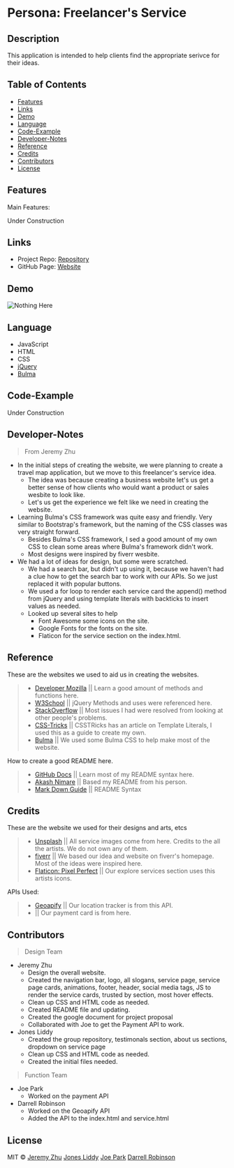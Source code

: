 # Persona: Freelancer's Service

## Description

This application is intended to help clients find the appropriate serivce for their ideas.

## Table of Contents

* [Features](#Features)
* [Links](#Links)
* [Demo](#Demo)
* [Language](#Language)
* [Code-Example](#Code-Example)
* [Developer-Notes](#Developer-Notes)
* [Reference](#Reference)
* [Credits](#Credits)
* [Contributors](#Contributors)
* [License](#License)

## Features
Main Features: 

Under Construction

## Links

* Project Repo: [Repository](https://github.com/jonesliddy77/Persona)
* GitHub Page: [Website](https://github.com/jonesliddy77/Persona)

## Demo

![Nothing Here]()

## Language

* JavaScript
* HTML
* CSS
* [jQuery](https://jquery.com/)
* [Bulma](https://bulma.io/)

## Code-Example

Under Construction

## Developer-Notes

> From Jeremy Zhu
* In the initial steps of creating the website, we were planning to create a travel map application, but we move to this freelancer's service idea.
    * The idea was because creating a business website let's us get a better sense of how clients who would want a product or sales wesbite to look like.
    * Let's us get the experience we felt like we need in creating the website.
* Learning Bulma's CSS framework was quite easy and friendly. Very similar to Bootstrap's framework, but the naming of the CSS classes was very straight forward.
    * Besides Bulma's CSS framework, I sed a good amount of my own CSS to clean some areas where Bulma's framework didn't work.
    * Most designs were inspired by fiverr wesbite.
* We had a lot of ideas for design, but some were scratched.
    * We had a search bar, but didn't up using it, because we haven't had a clue how to get the search bar to work with our APIs. So we just replaced it with popular buttons.
    * We used a for loop to render each service card the append() method from jQuery and using template literals with backticks to insert values as needed.
    * Looked up several sites to help
        * Font Awesome some icons on the site.
        * Google Fonts for the fonts on the site.
        * Flaticon for the service section on the index.html.

## Reference

These are the websites we used to aid us in creating the websites.

> - [Developer Mozilla](https://developer.mozilla.org/en-US/) || Learn a good amount of methods and functions here.
> - [W3School](https://www.w3schools.com/) || jQuery Methods and uses were referenced here.
> - [StackOverflow](https://www.stackoverflow.com/) || Most issues I had were resolved from looking at other people's problems.
> - [CSS-Tricks](https://css-tricks.com/template-literals/) || CSSTRicks has an article on Template Literals, I used this as a guide to create my own.
> - [Bulma](https://bulma.io/documentation/) || We used some Bulma CSS to help make most of the website.

How to create a good README here.

> - [GitHub Docs](https://docs.github.com/en/free-pro-team@latest/github/writing-on-github/basic-writing-and-formatting-syntax) || Learn most of my README syntax here.
> - [Akash Nimare](https://medium.com/@meakaakka/a-beginners-guide-to-writing-a-kickass-readme-7ac01da88ab3) || Based my README from his person.
> - [Mark Down Guide](https://www.markdownguide.org/cheat-sheet/) || README Syntax

## Credits

These are the website we used for their designs and arts, etcs

> - [Unsplash](https://unsplash.com/) || All service images come from here. Credits to the all the artists. We do not own any of them.
> - [fiverr](https://www.fiverr.com/) || We based our idea and website on fiverr's homepage. Most of the ideas were inspired here.
> - [Flaticon: Pixel Perfect](https://www.flaticon.com/authors/pixel-perfect) || Our explore services section uses this artists icons.

APIs Used: 

> - [Geoapify](https://apidocs.geoapify.com/) || Our location tracker is from this API.
> - []() || Our payment card is from here.


## Contributors

> Design Team
* Jeremy Zhu
    * Design the overall website.
    * Created the navigation bar, logo, all slogans, service page, service page cards, animations, footer, header, social media tags, JS to render the service cards, trusted by section, most hover effects.
    * Clean up CSS and HTML code as needed.
    * Created README file and updating.
    * Created the google document for project proposal
    * Collaborated with Joe to get the Payment API to work.
* Jones Liddy
    * Created the group repository, testimonals section, about us sections, dropdown on service page
    * Clean up CSS and HTML code as needed.
    * Created the initial files needed.
> Function Team
* Joe Park
    * Worked on the payment API
* Darrell Robinson
    * Worked on the Geoapify API
    * Added the API to the index.html and service.html

## License

MIT © [Jeremy Zhu](https://github.com/jeishu) [Jones Liddy](https://github.com/jonesliddy77) [Joe Park](https://github.com/Ysdra) [Darrell Robinson](https://github.com/Darrellfr3) 